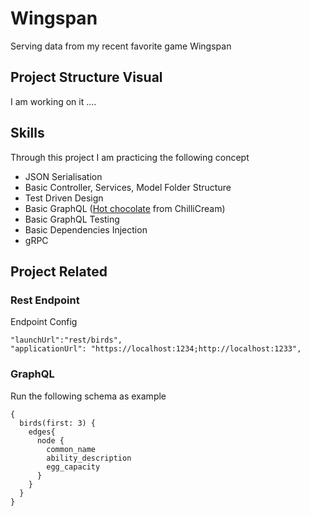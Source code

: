 # Wingspan

Serving data from my recent favorite game Wingspan

## Project Structure Visual

I am working on it ....

## Skills

Through this project I am practicing the following concept

- JSON Serialisation
- Basic Controller, Services, Model Folder Structure
- Test Driven Design
- Basic GraphQL ([Hot chocolate](https://chillicream.com/docs/hotchocolate/v13/get-started) from ChilliCream)
- Basic GraphQL Testing
- Basic Dependencies Injection
- gRPC

## Project Related

### Rest Endpoint

Endpoint Config

```
"launchUrl":"rest/birds",
"applicationUrl": "https://localhost:1234;http://localhost:1233",
```

### GraphQL

Run the following schema as example

```
{
  birds(first: 3) {
    edges{
      node {
        common_name
        ability_description
        egg_capacity
      }
    }
  }
} 
```
